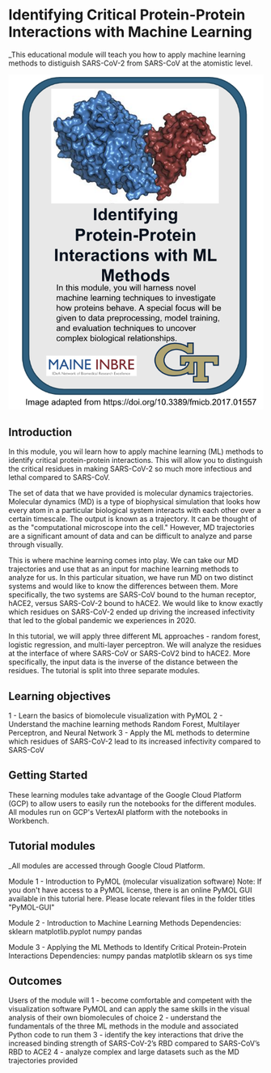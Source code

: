 # Identifying Critical Protein-Protein Interactions with Machine Learning
_This educational module will teach you how to apply machine learning methods to distiguish SARS-CoV-2 from SARS-CoV at the atomistic level. 

![course card](images/diagram.png)

## Introduction
In this module, you wil learn how to apply machine learning (ML) methods to identify critical protein-protein interactions. This will allow you to distinguish the critical residues in making SARS-CoV-2 so much more infectious and lethal compared to SARS-CoV. 

The set of data that we have provided is molecular dynamics trajectories. Molecular dynamics (MD) is a type of biophysical simulation that looks how every atom in a particular biological system interacts with each other over a certain timescale. The output is known as a trajectory. It can be thought of as the "computational microscope into the cell." However, MD trajectories are a significant amount of data and can be difficult to analyze and parse through visually. 

This is where machine learning comes into play. We can take our MD trajectories and use that as an input for machine learning methods to analyze for us. In this particular situation, we have run MD on two distinct systems and would like to know the differences between them. More specifically, the two systems are SARS-CoV bound to the human receptor, hACE2, versus SARS-CoV-2 bound to hACE2. We would like to know exactly which residues on SARS-CoV-2 ended up driving the increased infectivity that led to the global pandemic we experiences in 2020. 

In this tutorial, we will apply three different ML approaches - random forest, logistic regression, and multi-layer perceptron. We will analyze the residues at the interface of where SARS-CoV or SARS-CoV2 bind to hACE2. More specifically, the input data is the inverse of the distance between the residues. The tutorial is split into three separate modules. 

## Learning objectives

1 - Learn the basics of biomolecule visualization with PyMOL
2 - Understand the machine learning methods Random Forest, Multilayer Perceptron, and Neural Network
3 - Apply the ML methods to determine which residues of SARS-CoV-2 lead to its increased infectivity compared to SARS-CoV

## Getting Started
These learning modules take advantage of the Google Cloud Platform (GCP) to allow users to easily run the notebooks for the different modules. All modules run on GCP's VertexAI platform with the notebooks in Workbench.  

## Tutorial modules
_All modules are accessed through Google Cloud Platform.

Module 1 - Introduction to PyMOL (molecular visualization software)
Note: If you don't have access to a PyMOL license, there is an online PyMOL GUI available in this tutorial here. Please locate relevant files in the folder titles "PyMOL-GUI" 

Module 2 - Introduction to Machine Learning Methods
Dependencies: 
sklearn
matplotlib.pyplot
numpy
pandas

Module 3 - Applying the ML Methods to Identify Critical Protein-Protein Interactions
Dependencies:
numpy
pandas
matplotlib
sklearn
os
sys
time


## Outcomes

Users of the module will 
1 - become comfortable and competent with the visualization software PyMOL and can apply the same skills in the visual analysis of their own biomolecules of choice
2 - understand the fundamentals of the three ML methods in the module and associated Python code to run them
3 - identify the key interactions that drive the increased binding strength of SARS-CoV-2’s RBD compared to SARS-CoV’s RBD to ACE2
4 - analyze complex and large datasets such as the MD trajectories provided 


